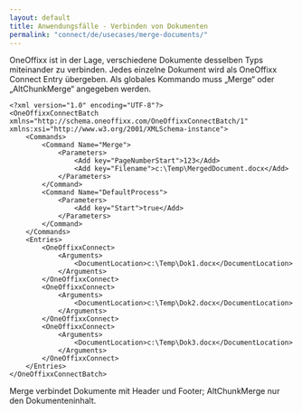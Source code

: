 ```yaml
---
layout: default
title: Anwendungsfälle - Verbinden von Dokumenten
permalink: "connect/de/usecases/merge-documents/"
---
```


OneOffixx ist in der Lage, verschiedene Dokumente desselben Typs miteinander zu verbinden. Jedes einzelne Dokument wird als OneOffixx Connect Entry übergeben. Als globales Kommando muss „Merge“ oder „AltChunkMerge“ angegeben werden.

    <?xml version="1.0" encoding="UTF-8"?>
    <OneOffixxConnectBatch xmlns="http://schema.oneoffixx.com/OneOffixxConnectBatch/1" xmlns:xsi="http://www.w3.org/2001/XMLSchema-instance">
    	<Commands>
    		<Command Name="Merge">
    			<Parameters>
    				<Add key="PageNumberStart">123</Add>
    				<Add key="Filename">c:\Temp\MergedDocument.docx</Add>
    			</Parameters>
    		</Command>
    		<Command Name="DefaultProcess">
    			<Parameters>
    				<Add key="Start">true</Add>
    			</Parameters>
    		</Command>
    	</Commands>
    	<Entries>
    		<OneOffixxConnect>
    			<Arguments>
    				<DocumentLocation>c:\Temp\Dok1.docx</DocumentLocation>
    			</Arguments>
    		</OneOffixxConnect>
    		<OneOffixxConnect>
    			<Arguments>
    				<DocumentLocation>c:\Temp\Dok2.docx</DocumentLocation>
    			</Arguments>
    		</OneOffixxConnect>
    		<OneOffixxConnect>
    			<Arguments>
    				<DocumentLocation>c:\Temp\Dok3.docx</DocumentLocation>
    			</Arguments>
    		</OneOffixxConnect>
    	</Entries>
    </OneOffixxConnectBatch>

Merge verbindet Dokumente mit Header und Footer; AltChunkMerge nur den Dokumenteninhalt.
